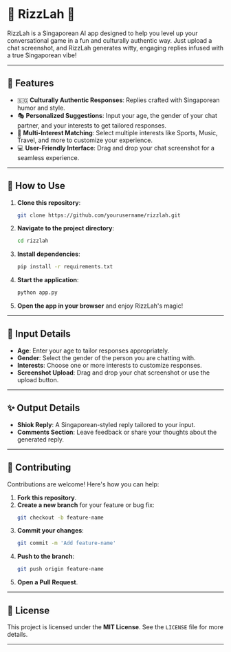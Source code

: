 # 🌟 **RizzLah** 🌟

RizzLah is a Singaporean AI app designed to help you level up your conversational game in a fun and culturally authentic way. Just upload a chat screenshot, and RizzLah generates witty, engaging replies infused with a true Singaporean vibe!

---

## 🎯 **Features**

- 🇸🇬 **Culturally Authentic Responses**: Replies crafted with Singaporean humor and style.
- 🎭 **Personalized Suggestions**: Input your age, the gender of your chat partner, and your interests to get tailored responses.
- 🎨 **Multi-Interest Matching**: Select multiple interests like Sports, Music, Travel, and more to customize your experience.
- 💻 **User-Friendly Interface**: Drag and drop your chat screenshot for a seamless experience.

---

## 🚀 **How to Use**

1. **Clone this repository**:
   ```bash
   git clone https://github.com/yourusername/rizzlah.git
   ```
2. **Navigate to the project directory**:
   ```bash
   cd rizzlah
   ```
3. **Install dependencies**:
   ```bash
   pip install -r requirements.txt
   ```
4. **Start the application**:
   ```bash
   python app.py
   ```
5. **Open the app in your browser** and enjoy RizzLah's magic!

---

## 📝 **Input Details**

- **Age**: Enter your age to tailor responses appropriately.
- **Gender**: Select the gender of the person you are chatting with.
- **Interests**: Choose one or more interests to customize responses.
- **Screenshot Upload**: Drag and drop your chat screenshot or use the upload button.

---

## ✨ **Output Details**

- **Shiok Reply**: A Singaporean-styled reply tailored to your input.
- **Comments Section**: Leave feedback or share your thoughts about the generated reply.

---

## 🤝 **Contributing**

Contributions are welcome! Here's how you can help:

1. **Fork this repository**.
2. **Create a new branch** for your feature or bug fix:
   ```bash
   git checkout -b feature-name
   ```
3. **Commit your changes**:
   ```bash
   git commit -m 'Add feature-name'
   ```
4. **Push to the branch**:
   ```bash
   git push origin feature-name
   ```
5. **Open a Pull Request**.

---

## 📜 **License**

This project is licensed under the **MIT License**. See the `LICENSE` file for more details.

---


